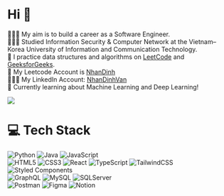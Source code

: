 <!-- Level 3: Add custom code -->

# Hi 👋 
👩🏻‍💻 My aim is to build a career as a Software Engineer.<br/>
👩🏻‍🎓 Studied Information Security & Computer Network at the Vietnam–Korea University of Information and Communication Technology. <br/>
🎨 I practice data structures and algorithms on [LeetCode](https://leetcode.com/problemset/) and [GeeksforGeeks](https://www.geeksforgeeks.org/).<br/>
🌷 My Leetcode Account is [NhanDinh](https://leetcode.com/u/NhanDinh/)<br/>
👩🏻‍🎓 My LinkedIn Account: [NhanDinhVan](https://www.linkedin.com/in/nhandinhvan/?originalSubdomain=vn)<br/>
💭 Currently learning about Machine Learning and Deep Learning!<br/>

<!-- GitHub stats from https://github.com/anuraghazra/github-readme-stats -->
![](https://github-readme-stats.vercel.app/api?username=NhanDinhVan&theme=radical&hide_border=false&include_all_commits=true&count_private=true)<br/>

# 💻 Tech Stack
<!-- Badges from https://github.com/Ileriayo/markdown-badges -->
![Python](https://img.shields.io/badge/python-3670A0?style=for-the-badge&logo=python&logoColor=ffdd54)
![Java](https://img.shields.io/badge/java-%23ED8B00.svg?style=for-the-badge&logo=openjdk&logoColor=white)
![JavaScript](https://img.shields.io/badge/javascript-%23323330.svg?style=for-the-badge&logo=javascript&logoColor=%23F7DF1E)
<br/>
![HTML5](https://img.shields.io/badge/html5-%23E34F26.svg?style=for-the-badge&logo=html5&logoColor=white)
![CSS3](https://img.shields.io/badge/css3-%231572B6.svg?style=for-the-badge&logo=css3&logoColor=white)
![React](https://img.shields.io/badge/react-%2320232a.svg?style=for-the-badge&logo=react&logoColor=%2361DAFB)
![TypeScript](https://img.shields.io/badge/typescript-%23007ACC.svg?style=for-the-badge&logo=typescript&logoColor=white)
![TailwindCSS](https://img.shields.io/badge/tailwindcss-%2338B2AC.svg?style=for-the-badge&logo=tailwind-css&logoColor=white)
![Styled Components](https://img.shields.io/badge/styled--components-DB7093?style=for-the-badge&logo=styled-components&logoColor=white)
<br/>
![GraphQL](https://img.shields.io/badge/-GraphQL-%2338B2AC?style=for-the-badge&logo=graphql&logoColor=white)
![MySQL](https://img.shields.io/badge/-MySQL-E10098?style=for-the-badge&logo=mysql&logoColor=white)
![SQLServer](https://img.shields.io/badge/-SQLServer-3670A0?style=for-the-badge&logo=sqlserver&logoColor=white)
<br/>
![Postman](https://img.shields.io/badge/postman-%23F24E1E.svg?style=for-the-badge&logo=postman&logoColor=white)
![Figma](https://img.shields.io/badge/figma-%23FF0000.svg?style=for-the-badge&logo=figma&logoColor=white)
![Notion](https://img.shields.io/badge/Notion-%23000000.svg?style=for-the-badge&logo=notion&logoColor=white)
